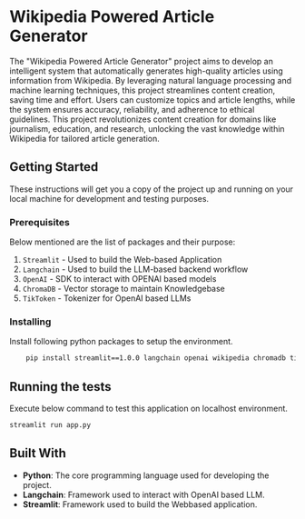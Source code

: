 # Wikipedia Powered Article Generator

The "Wikipedia Powered Article Generator" project aims to develop an intelligent system that automatically generates high-quality articles using information from Wikipedia. By leveraging natural language processing and machine learning techniques, this project streamlines content creation, saving time and effort. Users can customize topics and article lengths, while the system ensures accuracy, reliability, and adherence to ethical guidelines. This project revolutionizes content creation for domains like journalism, education, and research, unlocking the vast knowledge within Wikipedia for tailored article generation.

## Getting Started

These instructions will get you a copy of the project up and running on your local machine for development and testing purposes.

### Prerequisites

Below mentioned are the list of packages and their purpose:

1. `Streamlit` - Used to build the Web-based Application
2. `Langchain` - Used to build the LLM-based backend workflow
3. `OpenAI` - SDK to interact with OPENAI based models
4. `ChromaDB` - Vector storage to maintain Knowledgebase
5. `TikToken` - Tokenizer for OpenAI based LLMs

### Installing

Install following python packages to setup the environment.

```bash
    pip install streamlit==1.0.0 langchain openai wikipedia chromadb tiktoken
```

## Running the tests

Execute below command to test this application on localhost environment.

```bash
streamlit run app.py
```

## Built With

- **Python**: The core programming language used for developing the project.
- **Langchain**: Framework used to interact with OpenAI based LLM.
- **Streamlit**: Framework used to build the Webbased application.
